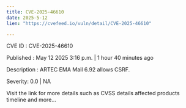 ```yaml
---
title: CVE-2025-46610
date: 2025-5-12
lien: "https://cvefeed.io/vuln/detail/CVE-2025-46610"

---
```


CVE ID : CVE-2025-46610

Published :  May 12
2025
3:16 p.m. | 1 hour
40 minutes ago

Description : ARTEC EMA Mail 6.92 allows CSRF.

Severity: 0.0 | NA

Visit the link for more details
such as CVSS details
affected products
timeline
and more...
